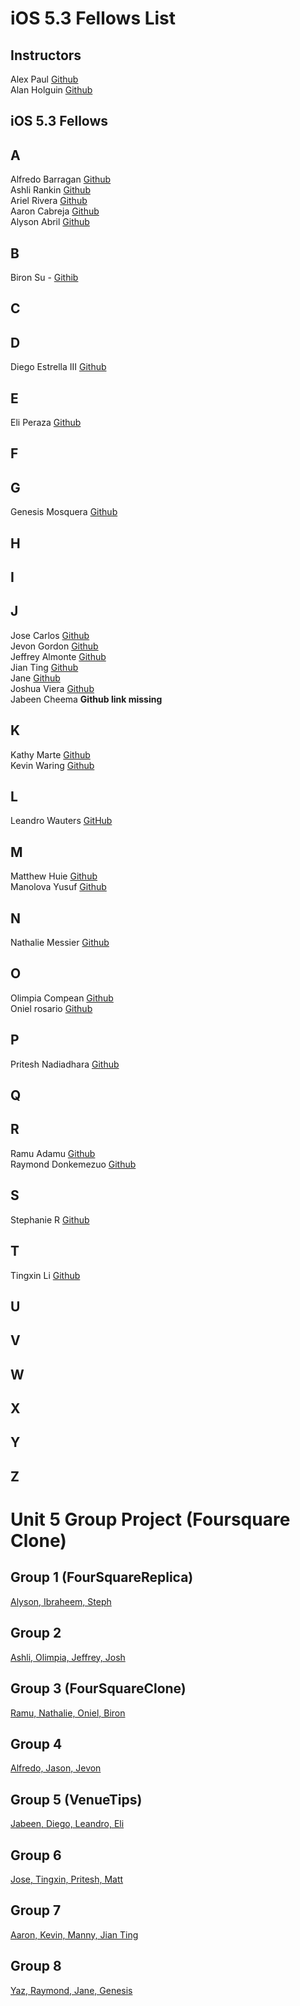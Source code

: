 # iOS 5.3 Fellows List

## Instructors 

Alex Paul [Github](https://github.com/alexpaul)  
Alan Holguin [Github](https://github.com/lynksdomain) 

## iOS 5.3 Fellows

## A 

Alfredo Barragan [Github](https://github.com/AlfredoB212)   
Ashli Rankin [Github](https://github.com/Ashlirankin18)   
Ariel Rivera [Github](https://github.com/tawnyblvd)   
Aaron Cabreja [Github](https://github.com/AaronCab)   
Alyson Abril [Github](https://github.com/alysonabril)  

## B 
 Biron Su - [Githib](https://github.com/BironSu)
## C

## D

Diego Estrella III [Github](http://github.com/destrella3)  

## E 

Eli Peraza [Github](https://github.com/EliPeraza)  

## F

## G 

Genesis Mosquera [Github](https://github.com/GMosquera1)  

## H 

## I 

## J

Jose Carlos [Github](https://github.com/josealarconchacon)  
Jevon Gordon [Github](https://github.com/iosdevtrainee/)  
Jeffrey Almonte [Github](https://github.com/jalmonte83)   
Jian Ting [Github](https://github.com/JianTing-Li)    
Jane [Github](https://github.com/janezhu1618)    
Joshua Viera [Github](https://github.com/JoshuaViera)  
Jabeen Cheema <b>Github link missing</b>

## K 

Kathy Marte [Github](https://github.com/Marte14)  
Kevin Waring [Github](https://github.com/kwaring3)  

## L
Leandro Wauters [GitHub](https://github.com/leandrowauters)  

## M

Matthew Huie [Github](https://github.com/MattHuie)  
Manolova Yusuf [Github](https://github.com/manolovayusuf)  

## N

Nathalie Messier [Github](https://github.com/natmess)    

## O  

Olimpia Compean [Github](https://github.com/Olimpia1988)   
Oniel rosario [Github](https://github.com/onielrosario)  

## P 

Pritesh Nadiadhara [Github](https://github.com/PNadiadhara)  

## Q
 
## R

Ramu Adamu [Github](https://github.com/ramuadamu/)  
Raymond Donkemezuo [Github](https://github.com/Donkemezuo/)  
 
## S 

Stephanie R [Github](https://github.com/SLRAM)      

## T 

Tingxin Li [Github](https://github.com/vaslee)   

## U

## V

## W

## X

## Y

## Z
   
# Unit 5 Group Project (Foursquare Clone)

## Group 1 (FourSquareReplica)

[Alyson, Ibraheem, Steph](https://github.com/SLRAM/FourSquareReplica)      

## Group 2

[Ashli, Olimpia, Jeffrey, Josh](https://github.com/Ashlirankin18/CheckinNCheckOut)   

## Group 3 (FourSquareClone)

[Ramu, Nathalie, Oniel, Biron](https://github.com/BironSu/FourSquareClone)

## Group 4

[Alfredo, Jason, Jevon](https://github.com/AlfredoB212/FourSquare)

## Group 5 (VenueTips)

[Jabeen, Diego, Leandro, Eli](https://github.com/EliPeraza/VenueTips_GroupProject)

## Group 6

[Jose, Tingxin, Pritesh, Matt](https://github.com/PNadiadhara/FourCubed)

## Group 7

[Aaron, Kevin, Manny, Jian Ting](https://github.com/JianTing-Li/Venues_App)

## Group 8

[Yaz, Raymond, Jane, Genesis](https://github.com/Donkemezuo/9square)

